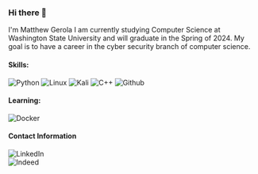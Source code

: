 ### Hi there 👋
I'm Matthew Gerola I am currently studying Computer Science at Washington State University and will graduate in the Spring of 2024. My goal is to have a career in the cyber security branch of computer science.

#### Skills:
![Python](https://img.shields.io/badge/python-4b8bbe?style=for-the-badge&logo=Python&logoColor=%23ffd43b)
![Linux](https://img.shields.io/badge/linux-333333?style=for-the-badge&logo=Linux&logoColor=%23ffffff)
![Kali](https://img.shields.io/badge/Kali%20Linux-89cff0?style=for-the-badge&logo=Kali%20Linux&logoColor=%23000000)
![C++](https://img.shields.io/badge/C%2B%2B-00008b?style=for-the-badge&logo=C%2B%2B&logoColor=%23FFFFFF)
![Github](https://img.shields.io/badge/Github-dddddd?style=for-the-badge&logo=GitHub&logoColor=000000)


#### Learning:
![Docker](https://img.shields.io/badge/Docker-0db7ed?style=for-the-badge&logo=Docker&logoColor=%23384d54)

#### Contact Information
![LinkedIn](https://img.shields.io/badge/LinkedIn-0077b5?style=for-the-badge&logo=LinkedIn&logoColor=000000)<br>
![Indeed](https://img.shields.io/badge/Indeed-2164f3?style=for-the-badge&logo=Indeed&logoColor=000000)


<!--
**Gerola/Gerola** is a ✨ _special_ ✨ repository because its `README.md` (this file) appears on your GitHub profile.

Here are some ideas to get you started:

- 🔭 I’m currently working on ...
- 🌱 I’m currently learning ...
- 👯 I’m looking to collaborate on ...
- 🤔 I’m looking for help with ...
- 💬 Ask me about ...
- 📫 How to reach me: ...
- 😄 Pronouns: ...
- ⚡ Fun fact: ...
-->
